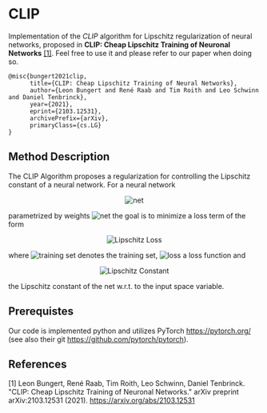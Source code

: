 # CLIP
Implementation of the *CLIP* algorithm for Lipschitz regularization of neural networks, proposed in **CLIP: Cheap Lipschitz Training of Neuronal Networks** [[1]](#1).
Feel free to use it and please refer to our paper when doing so.
```
@misc{bungert2021clip,
      title={CLIP: Cheap Lipschitz Training of Neural Networks}, 
      author={Leon Bungert and René Raab and Tim Roith and Leo Schwinn and Daniel Tenbrinck},
      year={2021},
      eprint={2103.12531},
      archivePrefix={arXiv},
      primaryClass={cs.LG}
}
```

## Method Description
The CLIP Algorithm proposes a regularization for controlling the Lipschitz constant of a neural network. For a neural network 
<p align="center">
      <img src="https://latex.codecogs.com/svg.latex?f_\theta:\mathcal{X}\rightarrow\mathcal{Y}" title="net"/> 
</p>
parametrized by weights <img src="https://latex.codecogs.com/svg.latex?\theta" title="net"/> the goal is to minimize a loss term of the form

<p align="center">
      <img src="https://latex.codecogs.com/svg.latex?\Large&space;\frac{1}{|\mathcal{T}|}\sum_{(x,y)\in\mathcal{T}}l(f_{\theta}(x),y)+\mathrm{Lip}(f_\theta)" title="Lipschitz Loss" />
</p>

where <img src="https://latex.codecogs.com/svg.latex?\mathcal{T}=\{(x_i,y_i)\}_{i=1}^N\subset\mathcal{X}\times\mathcal{Y}" title="training set"/> denotes the training set, 
<img src="https://latex.codecogs.com/svg.latex?l(\cdot,\cdot)" title="loss"/> a loss function and 
<p align="center">
      <img src="https://latex.codecogs.com/svg.latex?\Large&space;\mathrm{Lip}(f_\theta)=\sup_{x,x^\prime\in\mathcal{X}}\frac{|f_\theta(x)-f_\theta(x^\prime)|}{|x-x^\prime|}" title="Lipschitz Constant" />
</p>
the Lipschitz constant of the net w.r.t. to the input space variable.


## Prerequistes
Our code is implemented python and utilizes PyTorch https://pytorch.org/ (see also their git https://github.com/pytorch/pytorch). 

## References
<a id="1">[1]</a> Leon Bungert, René Raab, Tim Roith, Leo Schwinn, Daniel Tenbrinck. "CLIP: Cheap Lipschitz Training of Neuronal Networks." arXiv preprint arXiv:2103.12531 (2021). https://arxiv.org/abs/2103.12531


